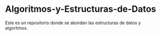 # Algoritmos-y-Estructuras-de-Datos
Este es un repositorio donde se abordan las estructuras de datos y algoritmos.
